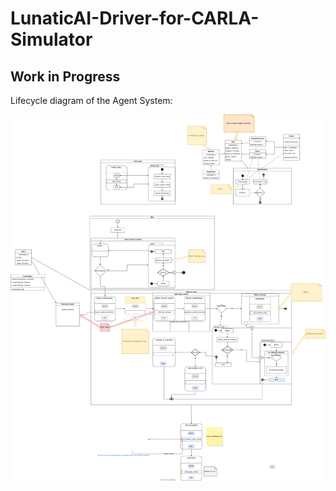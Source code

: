 # LunaticAI-Driver-for-CARLA-Simulator

## Work in Progress

Lifecycle diagram of the Agent System:

![](./doc/AgentLifecycleDiagram.drawio.svg)
